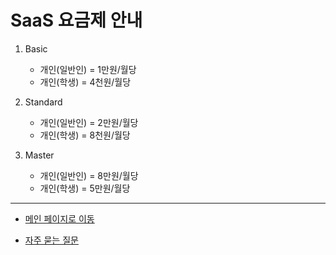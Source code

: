 # SaaS 요금제 안내

1. Basic
   - 개인(일반인) = 1만원/월당
   - 개인(학생) = 4천원/월당

2. Standard
   - 개인(일반인) = 2만원/월당
   - 개인(학생) = 8천원/월당

3. Master
   - 개인(일반인) = 8만원/월당
   - 개인(학생) = 5만원/월당

---

+ [메인 페이지로 이동](/README.md)

+ [자주 묻는 질문](/Ask.md)
